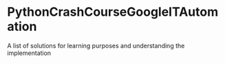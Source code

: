 # PythonCrashCourseGoogleITAutomation
A list of solutions for learning purposes and understanding the implementation
